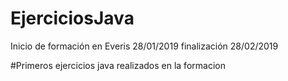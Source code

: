 # EjerciciosJava
Inicio de formación en Everis 28/01/2019 finalización 28/02/2019

#Primeros ejercicios java realizados en la formacion
